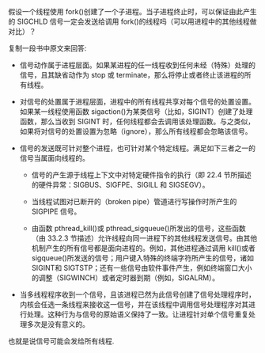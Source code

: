 假设一个线程使用 fork()创建了一个子进程。当子进程终止时，可以保证由此产生的
SIGCHLD 信号一定会发送给调用 fork()的线程吗（可以用进程中的其他线程做对比）？

复制一段书中原文来回答:

- 信号动作属于进程层面。如果某进程的任一线程收到任何未经（特殊）处理的信号，且其缺省动作为 stop 或 terminate，那么将停止或者终止该进程的所有线程。

- 对信号的处置属于进程层面，进程中的所有线程共享对每个信号的处置设置。如果某一线程使用函数 sigaction()为某类信号（比如，SIGINT）创建了处理函数，那么当收到 SIGINT 时，任何线程都会去调用该处理函数。与之类似，如果将对信号的处置设置为忽略（ignore），那么所有线程都会忽略该信号。

- 信号的发送既可针对整个进程，也可针对某个特定线程。满足如下三者之一的信号当属面向线程的。

    - 信号的产生源于线程上下文中对特定硬件指令的执行（即 22.4 节所描述的硬件异常：SIGBUS、SIGFPE、SIGILL 和 SIGSEGV）。

    - 当线程试图对已断开的（broken pipe）管道进行写操作时所产生的 SIGPIPE 信号。

    - 由函数 pthread_kill()或 pthread_sigqueue()所发出的信号，这些函数（由 33.2.3 节描述）允许线程向同一进程下的其他线程发送信号。由其他机制产生的所有信号都是面向进程的。例如，其他进程通过调用 kill()或者sigqueue()所发送的信号；用户键入特殊的终端字符所产生的信号，诸如 SIGINT和 SIGTSTP；还有一些信号由软件事件产生，例如终端窗口大小的调整（SIGWINCH）或者定时器到期（例如，SIGALRM）。

- 当多线程程序收到一个信号，且该进程已然为此信号创建了信号处理程序时，内核会任选一条线程来接收这一信号，并在该线程中调用信号处理程序对其进行处理。这种行为与信号的原始语义保持了一致。让进程针对单个信号重复处理多次是没有意义的。

也就是说信号可能会发给所有线程.
